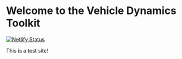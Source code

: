 # Welcome to the Vehicle Dynamics Toolkit

[![Netlify Status](https://api.netlify.com/api/v1/badges/68c9191d-7855-40fd-95ff-893e044d2ca5/deploy-status)](https://app.netlify.com/sites/illustrious-cendol-87010e/deploys)

This is a test site!

